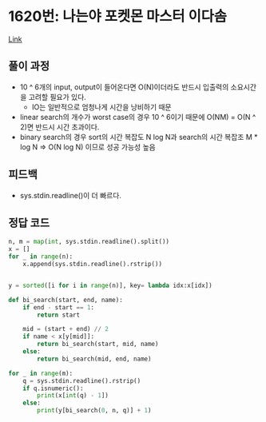 # 1620번: 나는야 포켓몬 마스터 이다솜
[Link](https://www.acmicpc.net/problem/1620)

## 풀이 과정
* 10 ^ 6개의 input, output이 들어온다면 O(N)이더라도 반드시 입출력의 소요시간을 고려할 필요가 있다.
  * IO는 일반적으로 엄청나게 시간을 낭비하기 때문
* linear search의 개수가 worst case의 경우 10 ^ 6이기 때문에 O(NM) = O(N ^ 2)면 반드시 시간 초과이다.
* binary search의 경우 sort의 시간 복잡도 N log N과 search의 시간 복잡조 M * log N => O(N log N) 이므로 성공 가능성 높음

## 피드백
* sys.stdin.readline()이 더 빠르다.

## 정답 코드
```python
n, m = map(int, sys.stdin.readline().split())
x = []
for _ in range(n):
    x.append(sys.stdin.readline().rstrip())


y = sorted([i for i in range(n)], key= lambda idx:x[idx])

def bi_search(start, end, name):
    if end - start == 1:
        return start

    mid = (start + end) // 2
    if name < x[y[mid]]:
        return bi_search(start, mid, name)
    else:
        return bi_search(mid, end, name)

for _ in range(m):
    q = sys.stdin.readline().rstrip()
    if q.isnumeric():
        print(x[int(q) - 1])
    else:
        print(y[bi_search(0, n, q)] + 1)
```
